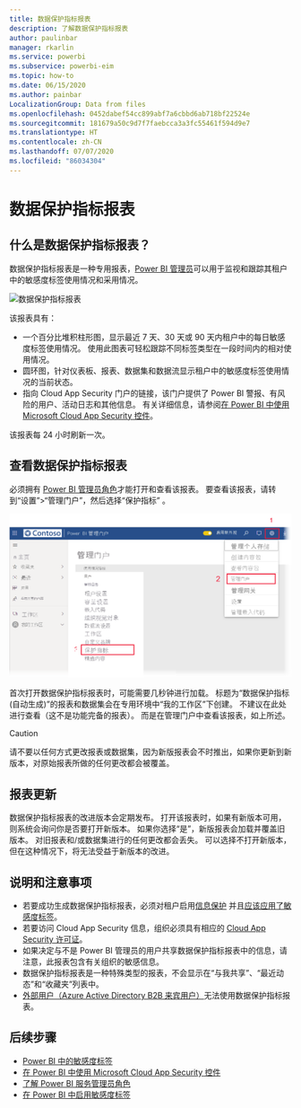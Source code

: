 ```yaml
---
title: 数据保护指标报表
description: 了解数据保护指标报表
author: paulinbar
manager: rkarlin
ms.service: powerbi
ms.subservice: powerbi-eim
ms.topic: how-to
ms.date: 06/15/2020
ms.author: painbar
LocalizationGroup: Data from files
ms.openlocfilehash: 0452dabef54cc899abf7a6cbbd6ab718bf22524e
ms.sourcegitcommit: 181679a50c9d7f7faebcca3a3fc55461f594d9e7
ms.translationtype: HT
ms.contentlocale: zh-CN
ms.lasthandoff: 07/07/2020
ms.locfileid: "86034304"
---
```

# <a name="data-protection-metrics-report"></a>数据保护指标报表

## <a name="what-is-the-data-protection-metrics-report"></a>什么是数据保护指标报表？
数据保护指标报表是一种专用报表，[Power BI 管理员](../service-admin-role.md)可以用于监视和跟踪其租户中的敏感度标签使用情况和采用情况。

![数据保护指标报表](./media/service-security-data-protection-metrics-report/protection-metrics-seven-days-1.png)
 
该报表具有：
* 一个百分比堆积柱形图，显示最近 7 天、30 天或 90 天内租户中的每日敏感度标签使用情况。 使用此图表可轻松跟踪不同标签类型在一段时间内的相对使用情况。
* 圆环图，针对仪表板、报表、数据集和数据流显示租户中的敏感度标签使用情况的当前状态。
* 指向 Cloud App Security 门户的链接，该门户提供了 Power BI 警报、有风险的用户、活动日志和其他信息。 有关详细信息，请参阅[在 Power BI 中使用 Microsoft Cloud App Security 控件](./service-security-using-microsoft-cloud-app-security-controls.md)。

该报表每 24 小时刷新一次。

## <a name="viewing-the-data-protection-metrics-report"></a>查看数据保护指标报表

必须拥有 [Power BI 管理员角色](../service-admin-role.md)才能打开和查看该报表。
要查看该报表，请转到“设置”>“管理门户”，然后选择“保护指标” 。

![保护指标管理门户](./media/service-security-data-protection-metrics-report/protection-metrics-admin-portal.png)
 
 
首次打开数据保护指标报表时，可能需要几秒钟进行加载。 标题为“数据保护指标(自动生成)”的报表和数据集会在专用环境中“我的工作区”下创建。 不建议在此处进行查看（这不是功能完备的报表）。 而是在管理门户中查看该报表，如上所述。

> [!CAUTION]
> 请不要以任何方式更改报表或数据集，因为新版报表会不时推出，如果你更新到新版本，对原始报表所做的任何更改都会被覆盖。

## <a name="report-updates"></a>报表更新

数据保护指标报表的改进版本会定期发布。 打开该报表时，如果有新版本可用，则系统会询问你是否要打开新版本。 如果你选择“是”，新版报表会加载并覆盖旧版本。 对旧报表和/或数据集进行的任何更改都会丢失。 可以选择不打开新版本，但在这种情况下，将无法受益于新版本的改进。 
## <a name="notes-and-considerations"></a>说明和注意事项
* 若要成功生成数据保护指标报表，必须对租户启用[信息保护](./service-security-enable-data-sensitivity-labels.md) 并且[应该应用了敏感度标签](./service-security-apply-data-sensitivity-labels.md)。 
* 若要访问 Cloud App Security 信息，组织必须具有相应的 [Cloud App Security 许可证](https://docs.microsoft.com/power-bi/admin/service-security-using-microsoft-cloud-app-security-controls#microsoft-cloud-app-security-licensing)。
* 如果决定与不是 Power BI 管理员的用户共享数据保护指标报表中的信息，请注意，此报表包含有关组织的敏感信息。
* 数据保护指标报表是一种特殊类型的报表，不会显示在“与我共享”、“最近动态”和“收藏夹”列表中。
* [外部用户（Azure Active Directory B2B 来宾用户）](../service-admin-azure-ad-b2b.md)无法使用数据保护指标报表。
## <a name="next-steps"></a>后续步骤
* [Power BI 中的敏感度标签](./service-security-sensitivity-label-overview.md)
* [在 Power BI 中使用 Microsoft Cloud App Security 控件](service-security-using-microsoft-cloud-app-security-controls.md)
* [了解 Power BI 服务管理员角色](service-admin-role.md)
* [在 Power BI 中启用敏感度标签](service-security-enable-data-sensitivity-labels.md)